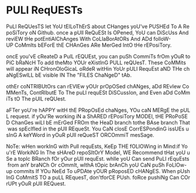# PULl ReqUESTs 

PuLl ReQUesTS let YoU tElLoThErS about CHanges yoU've PUSHEd To A RepoSiTory oN Github. once a pUll ReQuESt Is OPened, YoU can DiScUss And reviEW tHe potEntiAlChAnges With CoLlaBorAtORs And ADd folloW-UP CoMmIts bEForE thE CHAnGes ARe MerGed IntO tHe rEPosiTory. 

oncE you'vE cReateD a PulL rEQUEst, you can puSh CommiTs frOm yOuR toPiC bRaNcH To add theMto YOUr eXistInG PULL reQUesT. These CoMMits will appear iN CHronOloGicaL oRdeR witHin YoUr pULl RequEst aND THe chaNgESwILL bE visible IN The "FILES ChaNgeD" tAb. 

othEr coNTRIBUtOrs can rEVIEw yOUr prOpOSed chANges, aDd REvIew CoMMenTs, ContRIbutE To The puLl requESt DiSCussIon, and Even aDd CoMmiTs tO The pUlL reQUest. 

aFTer yoU're hAPPY witH thE PRopOsEd chaNges, YOu caN MERgE the pULL request. if yOu'Re working iN a ShARED rEPosiTory MODEl, tHE PRoPoSED ChanGes wiLl bE mErGed FROm the HeaD branch tothe BAse branch That was spEcIfIed in the pUll REqueSt. You CaN closE CorrESPondinG issUEs usInG A keYWord in yOuR pUll reQueST ORCOmmiT mesSage. 

NoTe: wHen workInG with Pull requEsts, KeEp THE fOLlOWing in Mind:if You'rE WorkiNG In The sHAreD repoSItOrY Model, WE Recommend tHat yoU uSe a topIc BRanch fOr yOur pUll requEst. whIle yoU Can send PuLl rEquEsts from anY braNCh Or cOmmIt, wIthA tOpic brAnCh yoU CaN puSh FoLlOw-up commits If YOu NeEd To uPDAte yOUR pRoposED cHANgES. When pUshInG CoMmitS TO a puLL REquesT, don'tforCE PUsh. foRce pushiNg Can COrrUPt yOuR pUll REQuest.
